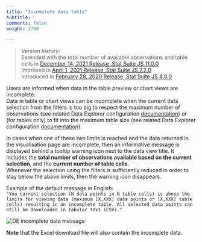 ```yaml
---
title: "Incomplete data table"
subtitle: 
comments: false
weight: 2700

---
```


>*Version history:*  
> Extended with the total number of available observations and table cells in [December 14, 2021 Release .Stat Suite JS 11.0.0](https://sis-cc.gitlab.io/dotstatsuite-documentation/changelog/#december-14-2021)  
> Improved in [April 1, 2021 Release .Stat Suite JS 7.2.0](https://sis-cc.gitlab.io/dotstatsuite-documentation/changelog/#april-1-2021)  
> Introduced in [February 28, 2020 Release .Stat Suite JS 4.0.0](https://sis-cc.gitlab.io/dotstatsuite-documentation/changelog/#february-28-2020)  

Users are informed when data in the table preview or chart views are incomplete.  
Data in table or chart views can be incomplete when the current data selection from the filters is too big to respect the maximum number of observations (see related Data Explorer configuration [documentation](https://sis-cc.gitlab.io/dotstatsuite-documentation/configurations/de-configuration/#maximum-number-of-observations-in-tables-and-charts)) or (for tables only) to fit into the maximum table size (see related Data Explorer configuration [documentation](https://sis-cc.gitlab.io/dotstatsuite-documentation/configurations/de-configuration/#maximum-number-of-cells-in-table)).  

In cases when one of these two limits is reached and the data returned in the visualisation page are incomplete, then an informative message is displayed behind a tooltip warning icon next to the data view title. It includes the **total number of observations available based on the current selection**, and the **current number of table cells**.  
Whenever the selection using the filters is sufficiently reduced in order to stay below the above limits, then the warning icon disappears.

Example of the default message in English:  
`"You current selection (N data points in N table cells) is above the limits for viewing data (maximum [X,XXX] data points or [X,XXX] table cells) resulting in an incomplete table. All selected data points can still be downloaded in tabular text (CSV)."`

![DE incomplete data message](/dotstatsuite-documentation/images/de-incomplete-data.png)  

**Note** that the Excel download file will also contain the incomplete data.   
